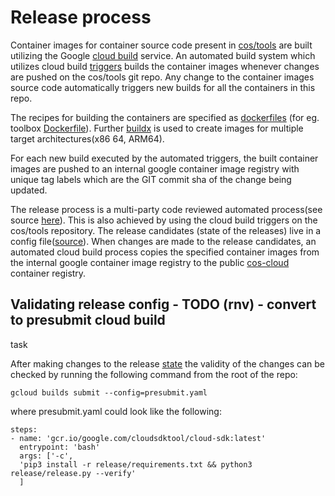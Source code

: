 # Release process

Container images for container source code present in [cos/tools](https://cos.googlesource.com/cos/tools) are built utilizing the Google [cloud build](https://cloud.google.com/build) service. An automated build system which utilizes cloud build [triggers](https://cloud.google.com/build/docs/automating-builds/create-manage-triggers) builds the container images whenever changes are pushed on the cos/tools git repo. Any change to the container images source code automatically triggers new builds for all the containers in this repo.

The recipes for building the containers are specified as [dockerfiles](https://docs.docker.com/engine/reference/builder) (for eg. toolbox [Dockerfile](https://cos.googlesource.com/cos/tools/+/refs/heads/master/src/cmd/toolbox/Dockerfile)). Further [buildx](https://docs.docker.com/buildx/working-with-buildx/) is used to create images for multiple target architectures(x86 64, ARM64).

For each new build executed by the automated triggers, the built container images are pushed to an internal google container image registry with unique tag labels which are the GIT commit sha of the change being updated.

The release process is a multi-party code reviewed automated process(see source [here](https://cos.googlesource.com/cos/tools/+/refs/heads/master/release)). This is also achieved by using the cloud build triggers on the cos/tools repository. The release candidates (state of the releases) live in a config file([source](https://cos.googlesource.com/cos/tools/+/refs/heads/master/release/release-versions.yaml)). When changes are made to the release candidates, an automated cloud build process copies the specified container images from the internal google container image registry to the public [cos-cloud](gcr.io/cos-cloud) container registry.

## Validating release config - TODO (rnv) - convert to presubmit cloud build
task

After making changes to the release
[state](https://cos.googlesource.com/cos/tools/+/refs/heads/master/release/release-versions.yaml)
the validity of the changes can be checked by running the following command from
the root of the repo:

`gcloud builds submit --config=presubmit.yaml`

where presubmit.yaml could look like the following:

```
steps:
- name: 'gcr.io/google.com/cloudsdktool/cloud-sdk:latest'
  entrypoint: 'bash'
  args: ['-c',
  'pip3 install -r release/requirements.txt && python3 release/release.py --verify'
  ]
```

